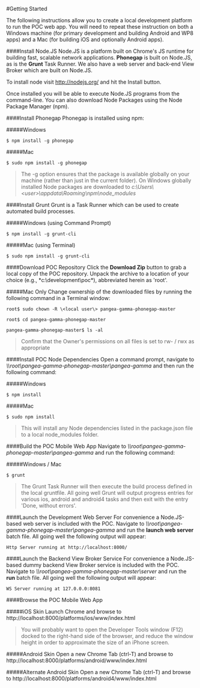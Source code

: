 #Getting Started

The following instructions allow you to create a local development platform to run the POC web app.  You will need to repeat these instruction on both a Windows machine (for primary development and building Android and WP8 apps) and a Mac (for building iOS and optionally Android apps).


####Install Node.JS
Node.JS is a platform built on Chrome's JS runtime for building fast, scalable network applications.  **Phonegap** is built on Node.JS, as is the **Grunt** Task Runner.  We also have a web server and back-end View Broker which are built on Node.JS.

To install node visit http://nodejs.org/ and hit the Install button.

Once installed you will be able to execute Node.JS programs from the command-line.  You can also download Node Packages using the Node Package Manager (npm).


####Install Phonegap
Phonegap is installed using npm:

#####Windows
```
$ npm install -g phonegap
```

#####Mac
```
$ sudo npm install -g phonegap
```

> The -g option ensures that the package is available globally on your machine (rather than just in the current folder).  On Windows globally installed Node packages are downloaded to *c:\Users\\\<user\>\appdata\Roaming\npm\node_modules*


####Install Grunt
Grunt is a Task Runner which can be used to create automated build processes.  

#####Windows (using Command Prompt)
```
$ npm install -g grunt-cli
```

#####Mac (using Terminal)
```
$ sudo npm install -g grunt-cli
```



####Download POC Repository
Click the **Download Zip** button to grab a local copy of the POC repository.  Unpack the archive to a location of your choice (e.g., *c:\development\poc\*), abbreviated herein as 'root'.


#####Mac Only
Change ownership of the downloaded files by running the following command in a Terminal window:

```
root$ sudo chown -R \<local user\> pangea-gamma-phonegap-master

root$ cd pangea-gamma-phonegap-master

pangea-gamma-phonegap-master$ ls -al
```
> Confirm that the Owner's permissions on all files is set to rw- / rwx as appropriate
 

####Install POC Node Dependencies
Open a command prompt, navigate to *\\\\root\pangea-gamma-phonegap-master\pangea-gamma* and then run the following command:


#####Windows
```
$ npm install
```

#####Mac
```
$ sudo npm install
```

> This will install any Node dependencies listed in the package.json file to a local node_modules folder.


####Build the POC Mobile Web App
Navigate to *\\\\root\pangea-gamma-phonegap-master\pangea-gamma* and run the following command:


#####Windows / Mac
```
$ grunt
```



> The Grunt Task Runner will then execute the build process defined in the local gruntfile.  All going well Grunt will output progress entries for various ios, android and android4 tasks and then exit with the entry 'Done, without errors'.


####Launch the Development Web Server
For convenience a Node.JS-based web server is included with the POC.  Navigate to *\\\\root\pangea-gamma-phonegap-master\pangea-gamma* and run the **launch web server** batch file.  All going well the following output will appear:

```
Http Server running at http://localhost:8000/
```


####Launch the Backend View Broker Service
For convenience a Node.JS-based dummy backend View Broker service is included with the POC.  Navigate to *\\\\root\pangea-gamma-phonegap-master\server* and run the **run** batch file.  All going well the following output will appear:

```
WS Server running at 127.0.0.0:8081
```


####Browse the POC Mobile Web App

#####iOS Skin
Launch Chrome and browse to http://localhost:8000/platforms/ios/www/index.html

> You will probably want to open the Developer Tools window (F12) docked to the right-hand side of the browser, and reduce the window height in order to approximate the size of an iPhone screen.


#####Android Skin
Open a new Chrome Tab (ctrl-T) and browse to http://localhost:8000/platforms/android/www/index.html


#####Alternate Android Skin
Open a new Chrome Tab (ctrl-T) and browse to http://localhost:8000/platforms/android4/www/index.html




